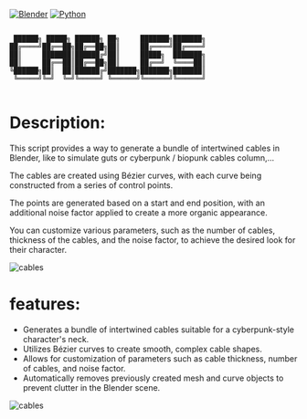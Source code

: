 [![Blender](https://img.shields.io/badge/Blender-3.6-orange.svg)](https://www.blender.org/download/releases/3-6/)
[![Python](https://img.shields.io/badge/Python-3.10.13-blue.svg)](https://www.python.org/downloads/release/python-31013/)
```

 ██████╗ █████╗ ██████╗ ██╗     ███████╗███████╗
██╔════╝██╔══██╗██╔══██╗██║     ██╔════╝██╔════╝
██║     ███████║██████╔╝██║     █████╗  ███████╗
██║     ██╔══██║██╔══██╗██║     ██╔══╝  ╚════██║
╚██████╗██║  ██║██████╔╝███████╗███████╗███████║
 ╚═════╝╚═╝  ╚═╝╚═════╝ ╚══════╝╚══════╝╚══════╝
                                                
```


# Description:
This script provides a way to generate a bundle of intertwined cables in Blender, like to simulate guts or cyberpunk / biopunk cables column,...  

The cables are created using Bézier curves, with each curve being constructed from a series of control points. 

The points are generated based on a start and end position, with an additional noise factor applied to create a more organic appearance. 

You can customize various parameters, such as the number of cables, thickness of the cables, and the noise factor, to achieve the desired look for their character.

![cables](https://user-images.githubusercontent.com/92639080/226735432-04982efb-1836-402b-8a18-e64a910d647f.gif)

# features:

* Generates a bundle of intertwined cables suitable for a cyberpunk-style character's neck.
* Utilizes Bézier curves to create smooth, complex cable shapes.
* Allows for customization of parameters such as cable thickness, number of cables, and noise factor.
* Automatically removes previously created mesh and curve objects to prevent clutter in the Blender scene.

![cables](https://user-images.githubusercontent.com/92639080/226735476-d1271887-989f-428c-868c-aa429bf9d289.png)
